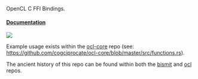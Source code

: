 OpenCL C FFI Bindings.

#### [Documentation](http://doc.cogciprocate.com/cl_sys/cl_sys/)

[![](http://meritbadge.herokuapp.com/cl_sys)](https://crates.io/crates/cl_sys)

Example usage exists within the [ocl-core](https://github.com/cogciprocate/ocl-core) repo (see: https://github.com/cogciprocate/ocl-core/blob/master/src/functions.rs).

The ancient history of this repo can be found within both the [bismit](https://github.com/cogciprocate/bismit) and [ocl](https://github.com/cogciprocate/ocl) repos.